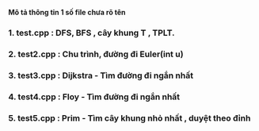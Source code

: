 **Mô tả thông tin 1 số file chưa rõ tên**
### 1. test.cpp : DFS, BFS , cây khung T , TPLT.
### 2. test2.cpp : Chu trình, đường đi Euler(int u)
### 3. test3.cpp : Dijkstra - Tìm đường đi ngắn nhất
### 4. test4.cpp : Floy - Tìm đường đi ngắn nhất
### 5. test5.cpp : Prim - Tìm cây khung nhỏ nhất , duyệt theo đỉnh
